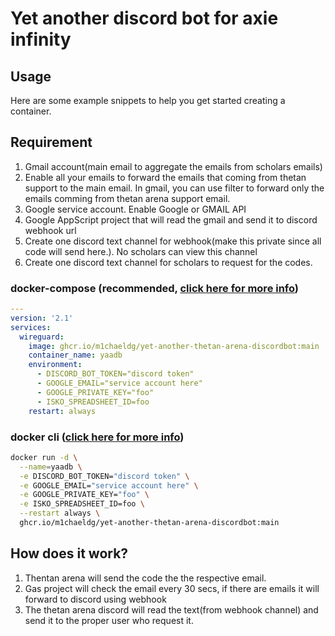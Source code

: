 # Yet another discord bot for axie infinity

## Usage

Here are some example snippets to help you get started creating a container.

## Requirement

1. Gmail account(main email to aggregate the emails from scholars emails)
2. Enable all your emails to forward the emails that coming from thetan support to the main email. In gmail, you can use filter to forward only the emails comming from thetan arena support email.
3. Google service account. Enable Google or GMAIL API
4. Google AppScript project that will read the gmail and send it to discord webhook url
5. Create one discord text channel for webhook(make this private since all code will send here.). No scholars can view this channel
6. Create one discord text channel for scholars to request for the codes.

### docker-compose (recommended, [click here for more info](https://docs.linuxserver.io/general/docker-compose))

```yaml
---
version: '2.1'
services:
  wireguard:
    image: ghcr.io/m1chaeldg/yet-another-thetan-arena-discordbot:main
    container_name: yaadb
    environment:
      - DISCORD_BOT_TOKEN="discord token"
      - GOOGLE_EMAIL="service account here"
      - GOOGLE_PRIVATE_KEY="foo"
      - ISKO_SPREADSHEET_ID=foo
    restart: always
```

### docker cli ([click here for more info](https://docs.docker.com/engine/reference/commandline/cli/))

```bash
docker run -d \
  --name=yaadb \
  -e DISCORD_BOT_TOKEN="discord token" \
  -e GOOGLE_EMAIL="service account here" \
  -e GOOGLE_PRIVATE_KEY="foo" \
  -e ISKO_SPREADSHEET_ID=foo \
  --restart always \
  ghcr.io/m1chaeldg/yet-another-thetan-arena-discordbot:main
```

## How does it work?

1. Thentan arena will send the code the the respective email.
2. Gas project will check the email every 30 secs, if there are emails it will forward to discord using webhook
3. The thetan arena discord will read the text(from webhook channel) and send it to the proper user who request it.
